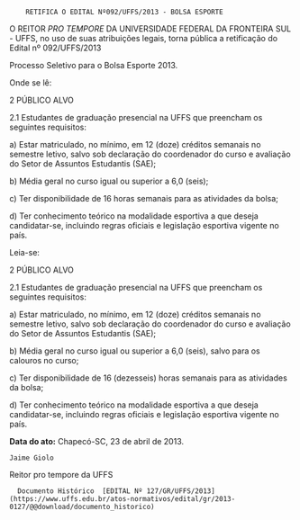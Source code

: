         RETIFICA O EDITAL Nº092/UFFS/2013 - BOLSA ESPORTE  

O REITOR *PRO TEMPORE* DA UNIVERSIDADE FEDERAL DA FRONTEIRA SUL - UFFS, no uso de suas atribuições legais, torna pública a retificação do Edital nº 092/UFFS/2013

 Processo Seletivo para o Bolsa Esporte 2013.

 Onde se lê:

 2 PÚBLICO ALVO

 2.1 Estudantes de graduação presencial na UFFS que preencham os seguintes requisitos:

 a) Estar matriculado, no mínimo, em 12 (doze) créditos semanais no semestre letivo, salvo sob declaração do coordenador do curso e avaliação do Setor de Assuntos Estudantis (SAE);

 b) Média geral no curso igual ou superior a 6,0 (seis);

 c) Ter disponibilidade de 16 horas semanais para as atividades da bolsa;

 d) Ter conhecimento teórico na modalidade esportiva a que deseja candidatar-se, incluindo regras oficiais e legislação esportiva vigente no país.

 Leia-se:

 2 PÚBLICO ALVO

 2.1 Estudantes de graduação presencial na UFFS que preencham os seguintes requisitos:

 a) Estar matriculado, no mínimo, em 12 (doze) créditos semanais no semestre letivo, salvo sob declaração do coordenador do curso e avaliação do Setor de Assuntos Estudantis (SAE);

 b) Média geral no curso igual ou superior a 6,0 (seis), salvo para os calouros no curso;

 c) Ter disponibilidade de 16 (dezesseis) horas semanais para as atividades da bolsa;

 d) Ter conhecimento teórico na modalidade esportiva a que deseja candidatar-se, incluindo regras oficiais e legislação esportiva vigente no país.

  

   **Data do ato:** Chapecó-SC, 23 de abril de 2013.   
 

    Jaime Giolo   
 Reitor pro tempore da UFFS 

      Documento Histórico  [EDITAL Nº 127/GR/UFFS/2013](https://www.uffs.edu.br/atos-normativos/edital/gr/2013-0127/@@download/documento_historico)     
      